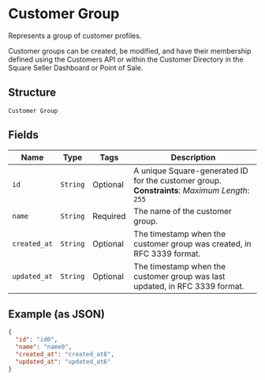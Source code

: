 
# Customer Group

Represents a group of customer profiles.

Customer groups can be created, be modified, and have their membership defined using
the Customers API or within the Customer Directory in the Square Seller Dashboard or Point of Sale.

## Structure

`Customer Group`

## Fields

| Name | Type | Tags | Description |
|  --- | --- | --- | --- |
| `id` | `String` | Optional | A unique Square-generated ID for the customer group.<br>**Constraints**: *Maximum Length*: `255` |
| `name` | `String` | Required | The name of the customer group. |
| `created_at` | `String` | Optional | The timestamp when the customer group was created, in RFC 3339 format. |
| `updated_at` | `String` | Optional | The timestamp when the customer group was last updated, in RFC 3339 format. |

## Example (as JSON)

```json
{
  "id": "id0",
  "name": "name0",
  "created_at": "created_at8",
  "updated_at": "updated_at6"
}
```


